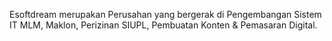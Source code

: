 Esoftdream merupakan Perusahan yang bergerak di Pengembangan Sistem IT MLM, Maklon, Perizinan SIUPL, Pembuatan Konten & Pemasaran Digital.

